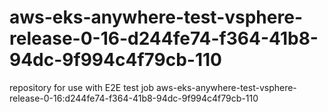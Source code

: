 # aws-eks-anywhere-test-vsphere-release-0-16-d244fe74-f364-41b8-94dc-9f994c4f79cb-110
repository for use with E2E test job aws-eks-anywhere-test-vsphere-release-0-16:d244fe74-f364-41b8-94dc-9f994c4f79cb-110
